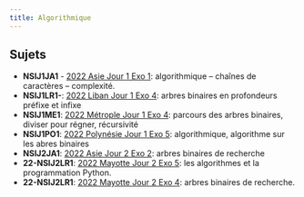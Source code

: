 ```yaml
---
title: Algorithmique
---
```


## Sujets

- **NSIJ1JA1** - [2022 Asie Jour 1 Exo 1](./pdf/22-NSIJ1JA1-exo1.pdf): algorithmique – chaînes de caractères – complexité.
- **NSIJ1LR1-**: [2022 Liban Jour 1 Exo 4](./pdf/22-NSIJ1LR1-exo4.pdf): arbres binaires en profondeurs préfixe et infixe
- **NSIJ1ME1**: [2022 Métrople Jour 1 Exo 4](./pdf/22-NSIJ1ME1-exo4.pdf): parcours des arbres binaires, diviser pour régner, récursivité
- **NSIJ1PO1**: [2022 Polynésie Jour 1 Exo 5](./pdf/22-NSIJ1PO1-exo5.pdf): algorithmique, algorithme sur les abres binaires
- **NSIJ2JA1**: [2022 Asie Jour 2 Exo 2](./pdf/22-NSIJ2JA1-exo2.pdf): arbres binaires de recherche
- **22-NSIJ2LR1**: [2022 Mayotte Jour 2 Exo 5](./pdf/22-NSIJ2LR1-exo5.pdf): les algorithmes et la programmation Python.
- **22-NSIJ2LR1**: [2022 Mayotte Jour 2 Exo 4](./pdf/22-NSIJ2LR1-exo4.pdf): arbres binaires de recherche.

